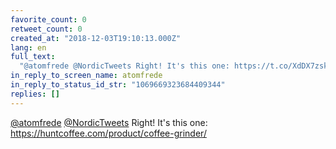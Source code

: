 ```yaml
---
favorite_count: 0
retweet_count: 0
created_at: "2018-12-03T19:10:13.000Z"
lang: en
full_text:
  "@atomfrede @NordicTweets Right! It's this one: https://t.co/XdDX7zskr5"
in_reply_to_screen_name: atomfrede
in_reply_to_status_id_str: "1069669323684409344"
replies: []
---
```


[@atomfrede](https://twitter.com/atomfrede)
[@NordicTweets](https://twitter.com/NordicTweets) Right! It's this one:
<https://huntcoffee.com/product/coffee-grinder/>
